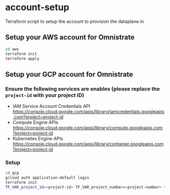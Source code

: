 # account-setup
Terraform script to setup the account to provision the dataplane in

## Setup your AWS account for Omnistrate
```bash
cd aws
terraform init
terraform apply
```

## Setup your GCP account for Omnistrate
### Ensure the following services are enables (please replace the `project-id` with your project ID)
- IAM Service Account Credentials API
https://console.cloud.google.com/apis/library/iamcredentials.googleapis.com?project=project-id
- Compute Engine APIs
https://console.cloud.google.com/apis/library/compute.googleapis.com?project=project-id
- Kubernetes Engine APIs
https://console.cloud.google.com/apis/library/container.googleapis.com?project=project-id

### Setup
```bash
cd gcp
gcloud auth application-default login
terraform init
TF_VAR_project_id=<project-id> TF_VAR_project_number=<project-number> terraform apply
```